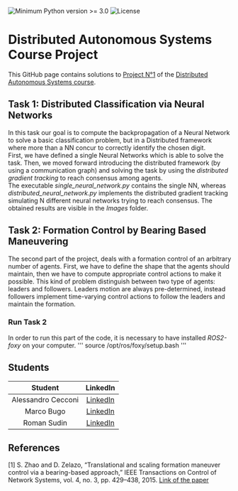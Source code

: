 ![Minimum Python version >= 3.0](https://badgen.net/badge/python/3.x/blue)
![License](https://badgen.net/badge/license/GPL-3.0/red)


# Distributed Autonomous Systems Course Project
This GitHub page contains solutions to [Project N°1](https://github.com/aleegeco/Distributed_Autonomous_Systems_Project/blob/main/Project_1.pdf) of the [Distributed Autonomous Systems course](https://www.unibo.it/en/teaching/course-unit-catalogue/course-unit/2021/454490).

## Task 1: Distributed Classification via Neural Networks
In this task our goal is to compute the backpropagation of a Neural Network to solve a basic classification problem, but in a Distributed framework where more than a NN concur to 
correctly identify the chosen digit.  
First, we have defined a single Neural Networks which is able to solve the task. Then, we moved forward introducing the distributed framework (by using a communication graph) and solving the task by using
the *distributed gradient tracking* to reach consensus among agents.  
The executable *single_neural_network.py* contains the single NN, whereas *distributed_neural_network.py* implements the
distributed gradient tracking simulating N different neural networks trying to reach consensus. The obtained results are visible in the *Images* folder.

## Task 2: Formation Control by Bearing Based Maneuvering
The second part of the project, deals with a formation control of an arbitrary number of agents. First, we have to define 
the shape that the agents should maintain, then we have to compute appropriate control actions to make it possible.
This kind of problem distinguish between two type of agents: leaders and followers. Leaders motion are always pre-determined, instead followers implement
time-varying control actions to follow the leaders and maintain the formation.  

### Run Task 2
In order to run this part of the code, it is necessary to have installed *ROS2-foxy* on your computer.
'''
source /opt/ros/foxy/setup.bash
'''



## Students 
| Student | LinkedIn 
| :-----------: | :--: |
| Alessandro Cecconi | [LinkedIn](https://www.linkedin.com/in/alessandro-cecconi-a5a988182/) |  
| Marco Bugo | [LinkedIn](https://www.linkedin.com/in/marco-bugo/) 
| Roman Sudin | [LinkedIn](https://www.linkedin.com/in/roman-sudin/) 

## References
[1] S. Zhao and D. Zelazo, “Translational and scaling formation maneuver control via a bearing-based approach,” IEEE Transactions on Control of Network Systems, vol. 4, no. 3, pp. 429–438, 2015. [Link of the paper](https://arxiv.org/pdf/1506.05636.pdf)
